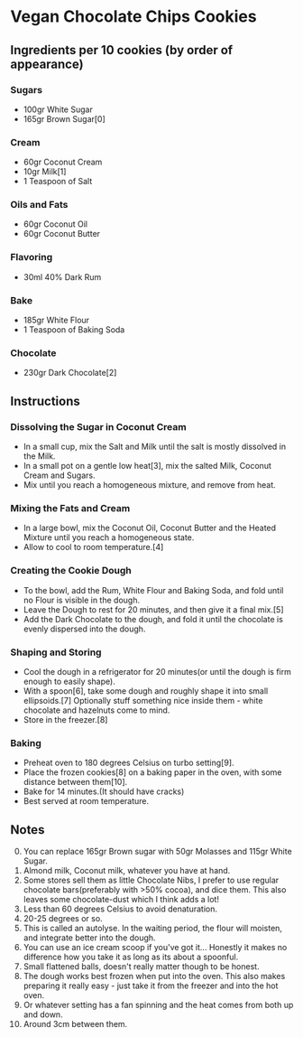 # Vegan Chocolate Chips Cookies


## Ingredients per 10 cookies (by order of appearance)
### Sugars
- 100gr White Sugar
- 165gr Brown Sugar[0]

### Cream
- 60gr Coconut Cream
- 10gr Milk[1]
- 1 Teaspoon of Salt

### Oils and Fats
- 60gr Coconut Oil
- 60gr Coconut Butter

### Flavoring
- 30ml 40% Dark Rum

### Bake
- 185gr White Flour
- 1 Teaspoon of Baking Soda

### Chocolate
- 230gr Dark Chocolate[2]



## Instructions
### Dissolving the Sugar in Coconut Cream
- In a small cup, mix the Salt and Milk until the salt is mostly dissolved in the Milk.
- In a small pot on a gentle low heat[3], mix the salted Milk, Coconut Cream and Sugars.
- Mix until you reach a homogeneous mixture, and remove from heat.

### Mixing the Fats and Cream
- In a large bowl, mix the Coconut Oil, Coconut Butter and the Heated Mixture until you reach a homogeneous state.
- Allow to cool to room temperature.[4]

### Creating the Cookie Dough
- To the bowl, add the Rum, White Flour and Baking Soda, and fold until no Flour is visible in the dough.
- Leave the Dough to rest for 20 minutes, and then give it a final mix.[5]
- Add the Dark Chocolate to the dough, and fold it until the chocolate is evenly dispersed into the dough.

### Shaping and Storing
- Cool the dough in a refrigerator for 20 minutes(or until the dough is firm enough to easily shape).
- With a spoon[6], take some dough and roughly shape it into small ellipsoids.[7] Optionally stuff something nice inside them - white chocolate and hazelnuts come to mind.
- Store in the freezer.[8]

### Baking
- Preheat oven to 180 degrees Celsius on turbo setting[9].
- Place the frozen cookies[8] on a baking paper in the oven, with some distance between them[10].
- Bake for 14 minutes.(It should have cracks)
- Best served at room temperature.


## Notes
00. You can replace 165gr Brown sugar with 50gr Molasses and 115gr White Sugar.
01. Almond milk, Coconut milk, whatever you have at hand.
02. Some stores sell them as little Chocolate Nibs, I prefer to use regular chocolate bars(preferably with >50% cocoa), and dice them. This also leaves some chocolate-dust which I think adds a lot!
03. Less than 60 degrees Celsius to avoid denaturation.
04. 20-25 degrees or so.
05. This is called an autolyse. In the waiting period, the flour will moisten, and integrate better into the dough.
06. You can use an ice cream scoop if you've got it... Honestly it makes no difference how you take it as long as its about a spoonful.
07. Small flattened balls, doesn't really matter though to be honest.
08. The dough works best frozen when put into the oven. This also makes preparing it really easy - just take it from the freezer and into the hot oven.
09. Or whatever setting has a fan spinning and the heat comes from both up and down.
10. Around 3cm between them.
